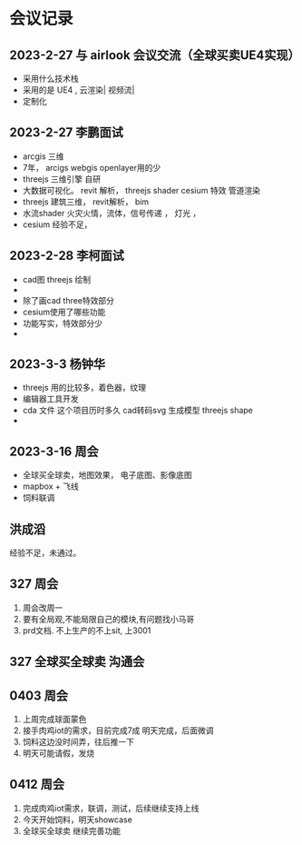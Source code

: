 
# 会议记录

## 2023-2-27  与 airlook 会议交流（全球买卖UE4实现）
- 采用什么技术栈 
- 采用的是 UE4 ,  云渲染| 视频流| 
- 定制化

## 2023-2-27 李鹏面试
- arcgis  三维
- 7年， arcigs  webgis  openlayer用的少
- threejs 三维引擎  自研
- 大数据可视化。   revit 解析，  threejs shader  cesium 特效 管道渲染
- threejs  建筑三维， revit解析，    bim   
- 水流shader  火灾火情，流体，信号传递 ， 灯光 ， 
- cesium 经验不足，    

## 2023-2-28 李柯面试
- cad图 threejs 绘制
- 
- 除了画cad three特效部分
- cesium使用了哪些功能
- 功能写实，特效部分少
- 

## 2023-3-3 杨钟华
- threejs 用的比较多，着色器，纹理
- 编辑器工具开发
- cda 文件 这个项目历时多久  cad转码svg 生成模型   threejs   shape
- 

## 2023-3-16 周会
- 全球买全球卖，地图效果， 电子底图、影像底图
- mapbox + 飞线
- 饲料联调  

## 洪成滔
经验不足，未通过。


## 327 周会
1. 周会改周一
2. 要有全局观,不能局限自己的模块,有问题找小马哥
3. prd文档.  不上生产的不上sit, 上3001

## 327 全球买全球卖 沟通会

## 0403 周会
1. 上周完成球面蒙色
2. 接手肉鸡iot的需求，目前完成7成 明天完成，后面微调
3. 饲料这边没时间弄，往后推一下
4. 明天可能请假，发烧

## 0412 周会
1. 完成肉鸡iot需求，联调，测试，后续继续支持上线
2. 今天开始饲料，明天showcase
3. 全球买全球卖 继续完善功能

## 